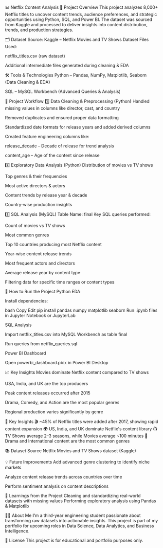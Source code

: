 📊 Netflix Content Analysis
📌 Project Overview
This project analyzes 8,000+ Netflix titles to uncover content trends, audience preferences, and strategic opportunities using Python, SQL, and Power BI.
The dataset was sourced from Kaggle and processed to deliver insights into content distribution, trends, and production strategies.

🗂️ Dataset
Source: Kaggle – Netflix Movies and TV Shows Dataset
Files Used:

netflix_titles.csv (raw dataset)

Additional intermediate files generated during cleaning & EDA

🛠️ Tools & Technologies
Python – Pandas, NumPy, Matplotlib, Seaborn (Data Cleaning & EDA)

SQL – MySQL Workbench (Advanced Queries & Analysis)


📑 Project Workflow
1️⃣ Data Cleaning & Preprocessing (Python)
Handled missing values in columns like director, cast, and country

Removed duplicates and ensured proper data formatting

Standardized date formats for release years and added derived columns

Created feature engineering columns like:

release_decade – Decade of release for trend analysis

content_age – Age of the content since release

2️⃣ Exploratory Data Analysis (Python)
Distribution of movies vs TV shows

Top genres & their frequencies

Most active directors & actors

Content trends by release year & decade

Country-wise production insights

3️⃣ SQL Analysis (MySQL)
Table Name: final
Key SQL queries performed:

Count of movies vs TV shows

Most common genres

Top 10 countries producing most Netflix content

Year-wise content release trends

Most frequent actors and directors

Average release year by content type

Filtering data for specific time ranges or content types


🚀 How to Run the Project
Python EDA

Install dependencies:

bash
Copy
Edit
pip install pandas numpy matplotlib seaborn
Run .ipynb files in Jupyter Notebook or JupyterLab

SQL Analysis

Import netflix_titles.csv into MySQL Workbench as table final

Run queries from netflix_queries.sql

Power BI Dashboard

Open powerbi_dashboard.pbix in Power BI Desktop

📈 Key Insights
Movies dominate Netflix content compared to TV shows

USA, India, and UK are the top producers

Peak content releases occurred after 2015

Drama, Comedy, and Action are the most popular genres

Regional production varies significantly by genre


📌 Key Insights
🎬 ~45% of Netflix titles were added after 2017, showing rapid content expansion
🌍 US, India, and UK dominate Netflix's content library
📺 TV Shows average 2–3 seasons, while Movies average ~100 minutes
🎯 Drama and International content are the most common genres

📚 Dataset Source
Netflix Movies and TV Shows dataset (Kaggle)

💡 Future Improvements
Add advanced genre clustering to identify niche markets

Analyze content release trends across countries over time

Perform sentiment analysis on content descriptions


🧠 Learnings from the Project
Cleaning and standardizing real-world datasets with missing values
Performing exploratory analysis using Pandas & Matplotlib

🙋‍♂️ About Me
I'm a third-year engineering student passionate about transforming raw datasets into actionable insights.
This project is part of my portfolio for upcoming roles in Data Science, Data Analytics, and Business Intelligence.

📜 License
This project is for educational and portfolio purposes only.

